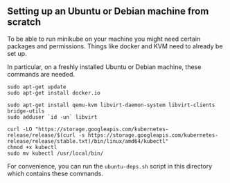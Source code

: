 ## Setting up an Ubuntu or Debian machine from scratch

To be able to run minikube on your machine you might need certain packages
and permissions. Things like docker and KVM need to already be set up.

In particular, on a freshly installed Ubuntu or Debian machine, these
commands are needed.

```
sudo apt-get update
sudo apt-get install docker.io

sudo apt-get install qemu-kvm libvirt-daemon-system libvirt-clients bridge-utils
sudo adduser `id -un` libvirt

curl -LO "https://storage.googleapis.com/kubernetes-release/release/$(curl -s https://storage.googleapis.com/kubernetes-release/release/stable.txt)/bin/linux/amd64/kubectl"
chmod +x kubectl
sudo mv kubectl /usr/local/bin/
```

For convenience, you can run the `ubuntu-deps.sh` script in this directory
which contains these commands.
